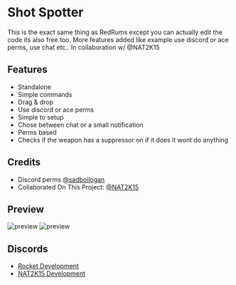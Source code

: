 # Shot Spotter
 This is the exact same thing as RedRums except you can actually edit the code its also free too. More features added like example use discord or ace perms, use chat etc.. In collaboration w/ @NAT2K15

## Features
* Standalone
* Simple commands
* Drag & drop
* Use discord or ace perms
* Simple to setup
* Chose between chat or a small notification
* Perms based
* Checks if the weapon has a suppressor on if it does it wont do anything

## Credits
* Discord perms [@sadboilogan](https://github.com/sadboilogan)
* Collaborated On This Project: [@NAT2K15](https://github.com/NAT2K15)

## Preview
![preview](https://cdn.discordapp.com/attachments/846570792040267846/847357150778359818/unknown.png)
![preview](https://cdn.discordapp.com/attachments/846570792040267846/847357323727077397/unknown.png)


## Discords
* [Rocket Development](https://rocketdev.zone)
* [NAT2K15 Development](https://discord.gg/RquDVTfDwu)